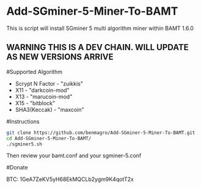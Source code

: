 Add-SGminer-5-Miner-To-BAMT
========================

This is script will install SGminer 5 multi algorithm miner within BAMT 1.6.0

## WARNING THIS IS A DEV CHAIN. WILL UPDATE AS NEW VERSIONS ARRIVE

#Supported Algorithm

* Scrypt N Factor - "zuikkis"
* X11 - "darkcoin-mod"
* X13 - "marucoin-mod"
* X15 - "bitblock"
* SHA3(Keccak) - "maxcoin"

#Instructions

```bash
git clone https://github.com/benmagro/Add-SGminer-5-Miner-To-BAMT.git
cd Add-SGminer-5-Miner-To-BAMT/
./sgminer5.sh
```

Then review your bamt.conf and your sgminer-5.conf

#Donate

BTC: 1GeA7ZeKV5yH68EkMQCLb2ygm9K4qotT2x
